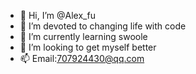 - 👋 Hi, I’m @Alex_fu
- 👀 I’m devoted to changing life with code
- 🌱 I’m currently learning swoole
- 💞️ I’m looking to get myself better
- 📫 Email:707924430@qq.com

<!---
15927241525/15927241525 is a ✨ special ✨ repository because its `README.md` (this file) appears on your GitHub profile.
You can click the Preview link to take a look at your changes.
--->

